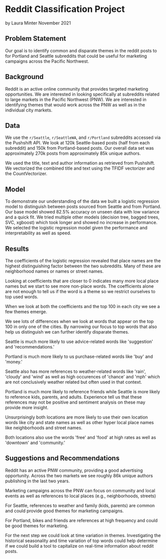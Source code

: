 # Reddit Classification Project
by Laura Minter
November 2021

## Problem Statement
Our goal is to identify common and disparate themes in the reddit posts to for Portland and Seattle subreddits that could be useful for marketing campaigns across the Pacific Northwest.  

## Background
Reddit is an active online community that provides targeted marketing opportunities.  We are interested in looking specifically at subreddits related to large markets in the Pacific Northwest (PNW).  We are interested in identifying themes that would work across the PNW as well as in the individual city markets.  

## Data
We use the `r/Seattle`, `r/SeattleWA`, and `r/Portland` subreddits accessed via the Pushshift API.  We look at 120k Seattle-based posts (half from each subreddit) and 150k from Portland-based posts.  Our overall data set was approximately 270k posts from approximately 85k unique authors.  

We used the title, text and author information as retrieved from Pushshift.  We vectorized the combined title and text using the TFIDF vectorizer and the CountVectorizer.  

## Model
To demonstrate our understanding of the data we built a logistic regression model to distinguish between posts sourced from Seattle and from Portland.  Our base model showed 82.5% accuracy on unseen data with low variance and a quick fit.  We tried multiple other models (decision tree, bagged trees, SVC, xgboost) which took longer and showed no increase in performance.  We selected the logistic regression model given the performance and interpretability as well as speed.  

## Results
The coefficients of the logistic regression revealed that place names are the highest distinguishing factor between the two subreddits.  Many of these are neighborhood names or names or street names.  

Looking at coefficients that are closer to 0 indicates many more local place names but we start to see more non-place words.  The coefficients alone are not enough to tell us if the word is a theme so we restrict ourselves to top used words.  

When we look at both the coefficients and the top 100 in each city we see a few themes emerge.  

We see lots of differences when we look at words that appear on the top 100 in only one of the cities.  By narrowing our focus to top words that also help us distinguish we can further identify disparate themes.  

Seattle is much more likely to use advice-related words like 'suggestion' and 'recommendations.'  

Portland is much more likely to us purchase-related words like 'buy' and 'money.'  


Seattle also has more references to weather-related words like 'rain', 'cloudy' and 'wind' as well as high occurences of 'chance' and 'mph' which are not conclusively weather related but often used in that context.  


Portland is much more likely to reference friends while Seattle is more likely to reference kids, parents, and adults.  Experience tell us that these references may not be positive and sentiment analysis on these may provide more insight.  


Unsurprisingly both locations are more likely to use their own location words like city and state names as well as other hyper local place names like neighborhoods and street names.  

Both locations also use the words 'free' and 'food' at high rates as well as 'downtown' and 'community.'  

## Suggestions and Recommendations
Reddit has an active PNW community, providing a good advertising opportunity.  Across the two markets we see roughly 86k unique authors publishing in the last two years.  

Marketing campaigns across the PNW can focus on community and local events as well as references to local places (e.g., neighborhoods, streets)

For Seattle, references to weather and family (kids, parents) are common and could provide good themes for marketing campaigns.  

For Portland, bikes and friends are references at high frequency and could be good themes for marketing.    


For the next step we could look at time variation in themes.  Investigating the historical seasonality and time variation of top words could help determine if we could build a tool to capitalize on real-time information about reddit posts.  
